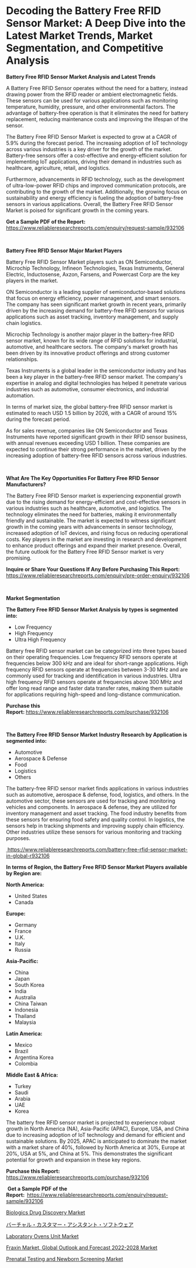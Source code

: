 <p><h1>Decoding the Battery Free RFID Sensor Market: A Deep Dive into the Latest Market Trends, Market Segmentation, and Competitive Analysis</h1></p><p><strong>Battery Free RFID Sensor Market Analysis and Latest Trends</strong></p>
<p><p>A Battery Free RFID Sensor operates without the need for a battery, instead drawing power from the RFID reader or ambient electromagnetic fields. These sensors can be used for various applications such as monitoring temperature, humidity, pressure, and other environmental factors. The advantage of battery-free operation is that it eliminates the need for battery replacement, reducing maintenance costs and improving the lifespan of the sensor.</p><p>The Battery Free RFID Sensor Market is expected to grow at a CAGR of 5.9% during the forecast period. The increasing adoption of IoT technology across various industries is a key driver for the growth of the market. Battery-free sensors offer a cost-effective and energy-efficient solution for implementing IoT applications, driving their demand in industries such as healthcare, agriculture, retail, and logistics.</p><p>Furthermore, advancements in RFID technology, such as the development of ultra-low-power RFID chips and improved communication protocols, are contributing to the growth of the market. Additionally, the growing focus on sustainability and energy efficiency is fueling the adoption of battery-free sensors in various applications. Overall, the Battery Free RFID Sensor Market is poised for significant growth in the coming years.</p></p>
<p><strong>Get a Sample PDF of the Report:&nbsp;</strong> <a href="https://www.reliableresearchreports.com/enquiry/request-sample/932106">https://www.reliableresearchreports.com/enquiry/request-sample/932106</a></p>
<p>&nbsp;</p>
<p><strong>Battery Free RFID Sensor Major Market Players</strong></p>
<p><p>Battery Free RFID Sensor Market players such as ON Semiconductor, Microchip Technology, Infineon Technologies, Texas Instruments, General Electric, Inductosense, Axzon, Farsens, and Powercast Corp are the key players in the market. </p><p>ON Semiconductor is a leading supplier of semiconductor-based solutions that focus on energy efficiency, power management, and smart sensors. The company has seen significant market growth in recent years, primarily driven by the increasing demand for battery-free RFID sensors for various applications such as asset tracking, inventory management, and supply chain logistics.</p><p>Microchip Technology is another major player in the battery-free RFID sensor market, known for its wide range of RFID solutions for industrial, automotive, and healthcare sectors. The company's market growth has been driven by its innovative product offerings and strong customer relationships.</p><p>Texas Instruments is a global leader in the semiconductor industry and has been a key player in the battery-free RFID sensor market. The company's expertise in analog and digital technologies has helped it penetrate various industries such as automotive, consumer electronics, and industrial automation.</p><p>In terms of market size, the global battery-free RFID sensor market is estimated to reach USD 1.5 billion by 2026, with a CAGR of around 15% during the forecast period. </p><p>As for sales revenue, companies like ON Semiconductor and Texas Instruments have reported significant growth in their RFID sensor business, with annual revenues exceeding USD 1 billion. These companies are expected to continue their strong performance in the market, driven by the increasing adoption of battery-free RFID sensors across various industries.</p></p>
<p>&nbsp;</p>
<p><strong>What Are The Key Opportunities For Battery Free RFID Sensor Manufacturers?</strong></p>
<p><p>The Battery Free RFID Sensor market is experiencing exponential growth due to the rising demand for energy-efficient and cost-effective sensors in various industries such as healthcare, automotive, and logistics. The technology eliminates the need for batteries, making it environmentally friendly and sustainable. The market is expected to witness significant growth in the coming years with advancements in sensor technology, increased adoption of IoT devices, and rising focus on reducing operational costs. Key players in the market are investing in research and development to enhance product offerings and expand their market presence. Overall, the future outlook for the Battery Free RFID Sensor market is very promising.</p></p>
<p><strong>Inquire or Share Your Questions If Any Before Purchasing This Report:</strong> <a href="https://www.reliableresearchreports.com/enquiry/pre-order-enquiry/932106">https://www.reliableresearchreports.com/enquiry/pre-order-enquiry/932106</a></p>
<p>&nbsp;</p>
<p><strong>Market Segmentation</strong></p>
<p><strong>The Battery Free RFID Sensor Market Analysis by types is segmented into:</strong></p>
<p><ul><li>Low Frequency</li><li>High Frequency</li><li>Ultra High Frequency</li></ul></p>
<p><p>Battery free RFID sensor market can be categorized into three types based on their operating frequencies. Low frequency RFID sensors operate at frequencies below 300 kHz and are ideal for short-range applications. High frequency RFID sensors operate at frequencies between 3-30 MHz and are commonly used for tracking and identification in various industries. Ultra high frequency RFID sensors operate at frequencies above 300 MHz and offer long read range and faster data transfer rates, making them suitable for applications requiring high-speed and long-distance communication.</p></p>
<p><strong>Purchase this Report:&nbsp;</strong><a href="https://www.reliableresearchreports.com/purchase/932106">https://www.reliableresearchreports.com/purchase/932106</a></p>
<p>&nbsp;</p>
<p><strong>The Battery Free RFID Sensor Market Industry Research by Application is segmented into:</strong></p>
<p><ul><li>Automotive</li><li>Aerospace & Defense</li><li>Food</li><li>Logistics</li><li>Others</li></ul></p>
<p><p>The battery-free RFID sensor market finds applications in various industries such as automotive, aerospace & defense, food, logistics, and others. In the automotive sector, these sensors are used for tracking and monitoring vehicles and components. In aerospace & defense, they are utilized for inventory management and asset tracking. The food industry benefits from these sensors for ensuring food safety and quality control. In logistics, the sensors help in tracking shipments and improving supply chain efficiency. Other industries utilize these sensors for various monitoring and tracking purposes.</p></p>
<p><a href="https://www.reliableresearchreports.com/battery-free-rfid-sensor-market-in-global-r932106">&nbsp;https://www.reliableresearchreports.com/battery-free-rfid-sensor-market-in-global-r932106</a></p>
<p><strong>In terms of Region, the Battery Free RFID Sensor Market Players available by Region are:</strong></p>
<p>
    <p> <strong> North America: </strong>
        <ul>
            <li>United States</li>
            <li>Canada</li>
        </ul>
        </p> 
    <p> <strong> Europe: </strong>
        <ul>
            <li>Germany</li>
            <li>France</li>
            <li>U.K.</li>
            <li>Italy</li>
            <li>Russia</li>
        </ul>
        </p> 
    <p> <strong> Asia-Pacific: </strong>
        <ul>
            <li>China</li>
            <li>Japan</li>
            <li>South Korea</li>
            <li>India</li>
            <li>Australia</li>
            <li>China Taiwan</li>
            <li>Indonesia</li>
            <li>Thailand</li>
            <li>Malaysia</li>
        </ul>
        </p> 
    <p> <strong> Latin America: </strong>
        <ul>
            <li>Mexico</li>
            <li>Brazil</li>
            <li>Argentina Korea</li>
            <li>Colombia</li>
        </ul>
        </p> 
    <p> <strong> Middle East & Africa: </strong>
        <ul>
            <li>Turkey</li>
            <li>Saudi</li>
            <li>Arabia</li>
            <li>UAE</li>
            <li>Korea</li>
        </ul>
    </p>
    </p>
<p><p>The battery free RFID sensor market is projected to experience robust growth in North America (NA), Asia-Pacific (APAC), Europe, USA, and China due to increasing adoption of IoT technology and demand for efficient and sustainable solutions. By 2025, APAC is anticipated to dominate the market with a market share of 40%, followed by North America at 30%, Europe at 20%, USA at 5%, and China at 5%. This demonstrates the significant potential for growth and expansion in these key regions.</p></p>
<p><strong>Purchase this Report: </strong><a href="https://www.reliableresearchreports.com/purchase/932106">https://www.reliableresearchreports.com/purchase/932106</a></p>
<p>&nbsp;<strong>Get a Sample PDF of the Report:&nbsp;&nbsp;</strong><a href="https://www.reliableresearchreports.com/enquiry/request-sample/932106">https://www.reliableresearchreports.com/enquiry/request-sample/932106</a></p>
<p><strong></strong></p>
<p><p><a href="https://medium.com/@chiragreportprime4/insights-into-biologics-drug-discovery-market-share-and-competitive-landscape-for-period-from-2024-5079459fab25">Biologics Drug Discovery Market</a></p><p><a href="https://medium.com/@opalkilback2023/%E3%83%90%E3%83%BC%E3%83%81%E3%83%A3%E3%83%AB%E3%82%AB%E3%82%B9%E3%82%BF%E3%83%9E%E3%83%BC%E3%82%A2%E3%82%B7%E3%82%B9%E3%82%BF%E3%83%B3%E3%83%88%E3%82%BD%E3%83%95%E3%83%88%E3%82%A6%E3%82%A7%E3%82%A2%E5%B8%82%E5%A0%B4%E3%82%BB%E3%82%AF%E3%82%BF%E3%83%BC%E3%81%AE%E6%B4%BB%E6%B3%81-2031%E5%B9%B4%E3%81%BE%E3%81%A7%E3%81%AE%E5%B8%82%E5%A0%B4%E5%88%86%E6%9E%90%E3%81%A8%E6%88%90%E9%95%B7%E4%BA%88%E6%B8%AC-c7b844c9369d">バーチャル・カスタマー・アシスタント・ソフトウェア</a></p><p><a href="https://github.com/elizabethdagraca/Market-Research-Report-List-4/blob/main/laboratory-ovens-unit-market.md">Laboratory Ovens Unit Market</a></p><p><a href="https://issuu.com/reportprime-2/docs/fraxin-market-global-outlook-and-fo_737ba11d19b521">Fraxin Market, Global Outlook and Forecast 2022-2028 Market</a></p><p><a href="https://medium.com/@chiragreportprime4/prenatal-testing-and-newborn-screening-market-share-size-trends-industry-analysis-report-by-e16e204a5246">Prenatal Testing and Newborn Screening Market</a></p></p>